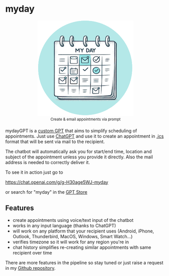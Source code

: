 # myday

<p align="center">
  <img src="/myday-logo-small.png" alt="mydayGPT logo">
  <br />
  <sup>Create & email appointments via prompt</sup>
</p>

mydayGPT is a [custom GPT](https://chat.openai.com/g/g-H30age5WJ-myday) that aims to simplify scheduling of appointments. Just use [ChatGPT](https://chat.openai.com/) and use it to create an appointment in [.ics](https://en.wikipedia.org/wiki/ICalendar) format that will be sent via mail to the recipient.

The chatbot will automatically ask you for start/end time, location and subject of the appointment unless you provide it directly. Also the mail address is needed to correctly deliver it. 

To see it in action just go to

https://chat.openai.com/g/g-H30age5WJ-myday

or search for "myday" in the [GPT Store](https://chat.openai.com/gpts) 

## Features

- create appointments using voice/text input of the chatbot
- works in any input language (thanks to ChatGPT)
- will work on any platform that your recipient uses (Android, iPhone, Outlook, Thunderbird, MacOS, Windows, Smart Watch...)
- verifies timezone so it will work for any region you're in
- chat history simplifies re-creating similar appointments with same recipient over time 

There are more features in the pipeline so stay tuned or just raise a request in my [Github repository](https://github.com/janpetzold/myday/issues).
